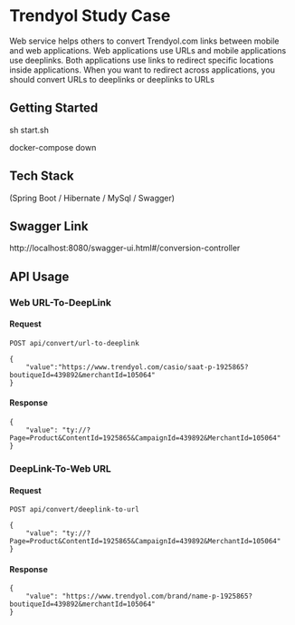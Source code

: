 # Trendyol Study Case

Web service helps others to convert Trendyol.com links between mobile and web applications. Web applications use URLs and mobile applications use deeplinks. Both applications use links to redirect specific locations inside applications. When you want to redirect across applications, you should convert URLs to deeplinks or deeplinks to URLs 

## Getting Started

sh start.sh

docker-compose down

## Tech Stack
(Spring Boot / Hibernate / MySql / Swagger)

## Swagger Link
http://localhost:8080/swagger-ui.html#/conversion-controller

## API Usage

### Web URL-To-DeepLink
#### Request
`POST api/convert/url-to-deeplink`

    {
        "value":"https://www.trendyol.com/casio/saat-p-1925865?boutiqueId=439892&merchantId=105064"
    }
    
#### Response
    {
        "value": "ty://?Page=Product&ContentId=1925865&CampaignId=439892&MerchantId=105064"
    }
    
### DeepLink-To-Web URL
#### Request
`POST api/convert/deeplink-to-url`

    {
        "value": "ty://?Page=Product&ContentId=1925865&CampaignId=439892&MerchantId=105064"
    }
    
#### Response
    {
        "value": "https://www.trendyol.com/brand/name-p-1925865?boutiqueId=439892&merchantId=105064"
    }  
    



